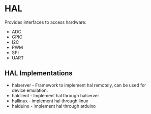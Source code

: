 # HAL
Provides interfaces to access hardware:
- ADC
- GPIO
- I2C
- PWM
- SPI
- UART

## HAL Implementations
- halserver - Framework to implement hal remotely, can be used for device emulation.
- halclient - Implement hal through halserver
- hallinux - implement hal through linux
- halduino - implement hal through arduino
